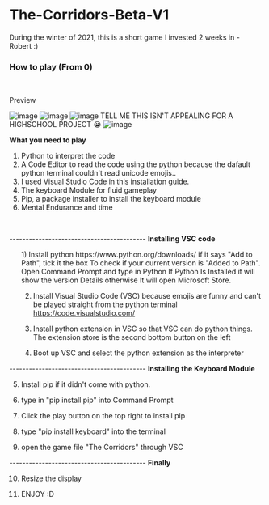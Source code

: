 <h1>The-Corridors-Beta-V1</h1>
During the winter of 2021, this is a short game I invested 2 weeks in - Robert :) </br>
<h3>How to play (From 0)</h3><br>

Preview<br>

![image](https://user-images.githubusercontent.com/92304197/182316038-fa8212a3-d4ea-4504-8791-fad4643beb3d.png)
![image](https://user-images.githubusercontent.com/92304197/182316190-9d502424-1f85-4c87-b3b8-152bbaceaf7f.png)
![image](https://user-images.githubusercontent.com/92304197/182317023-fec6cab9-8f06-4f7d-894c-7267c796a51a.png)
TELL ME THIS ISN'T APPEALING FOR A HIGHSCHOOL PROJECT 😭
![image](https://github.com/ThartWayy/The-Corridors-Beta-V1/assets/92304197/7dd1880c-1d50-451d-a622-f9eda645460d)


<strong>What you need to play</strong>
<ol>
<li>Python to interpret the code</li>
<li>A Code Editor to read the code using the python because the dafault python terminal couldn't read unicode emojis..</li>
<li>I used Visual Studio Code in this installation guide.</li>
<li>The keyboard Module for fluid gameplay</li>
<li>Pip, a package installer to install the keyboard module</li>
<li>Mental Endurance and time</li>
</ol><br>

------------------------------------------ <strong>Installing VSC code</strong>
<ol>
1) Install python
https://www.python.org/downloads/ 
if it says "Add to Path", tick it the box
	To check if your current version is "Added to Path". Open Command Prompt and type in Python
	If Python Is Installed it will show the version Details otherwise It will open Microsoft Store.


2) Install Visual Studio Code (VSC) because emojis are funny and can't be played straight from the python terminal
https://code.visualstudio.com/

3) Install python extension in VSC so that VSC can do python things.
The extension store is the second bottom button on the left

4) Boot up VSC and select the python extension as the interpreter
</ol>


------------------------------------------ <strong>Installing the Keyboard Module</strong>

5) Install pip if it didn't come with python. 

6) type in "pip install pip" into Command Prompt

7) Click the play button on the top right to install pip

8) type "pip install keyboard" into the terminal 

9) open the game file "The Corridors" through VSC
 
------------------------------------------ <strong>Finally</strong>

10) Resize the display

11) ENJOY :D

